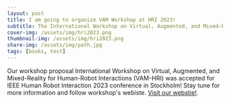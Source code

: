 ```yaml
---
layout: post
title: I am going to organize VAM Workshop at HRI 2023!
subtitle: The International Workshop on Virtual, Augmented, and Mixed-Reality for HRI.
cover-img: /assets/img/hri2023.png
thumbnail-img: /assets/img/hri2023.png
share-img: /assets/img/path.jpg
tags: [books, test]
---
```


Our workshop proposal International Workshop on Virtual, Augmented, and Mixed-Reality for Human-Robot Interactions (VAM-HRI) was accepted for IEEE Human Robot Interaction 2023 conference in Stockholm! Stay tune for more information and follow workshop's webiste. [Visit our webstie!](https://vam-hri.github.io/).
